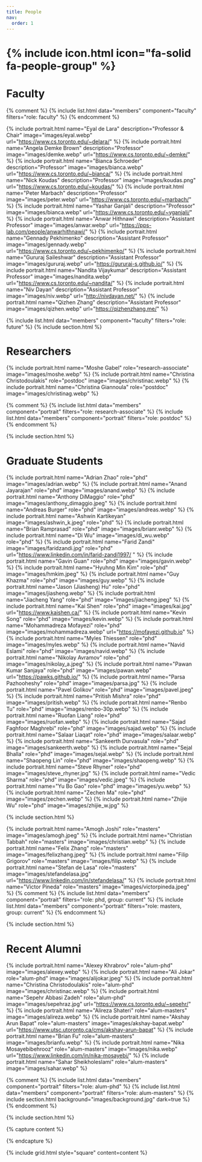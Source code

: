```yaml
---
title: People
nav:
  order: 1
---
```


# {% include icon.html icon="fa-solid fa-people-group" %}


# Faculty 
{% comment %}
{% include list.html data="members" component="faculty" filters="role: faculty" %}
{% endcomment %}

{% include portrait.html name="Eyal de Lara" description="Professor & Chair" image="images/eyal.webp" url="https://www.cs.toronto.edu/~delara/"  %}
{% include portrait.html name="Angela Demke Brown" description="Professor" image="images/demke.webp" url="https://www.cs.toronto.edu/~demke/"  %}
{% include portrait.html name="Bianca Schroeder" description="Professor" image="images/bianca.webp" url="https://www.cs.toronto.edu/~bianca/"  %}
{% include portrait.html name="Nick Koudas" description="Professor" image="images/koudas.png" url="https://www.cs.toronto.edu/~koudas/"  %}
{% include portrait.html name="Peter Marbach" description="Professor" image="images/peter.webp" url="https://www.cs.toronto.edu/~marbach/"  %}
{% include portrait.html name="Yashar Ganjali" description="Professor" image="images/bianca.webp" url="https://www.cs.toronto.edu/~yganjali/"  %}
{% include portrait.html name="Anwar Hithnawi" description="Assistant Professor" image="images/anwar.webp" url="https://pps-lab.com/people/anwarhithnawi/"  %}
{% include portrait.html name="Gennady Pekhimenko" description="Assistant Professor" image="images/gennady.webp" url="https://www.cs.toronto.edu/~pekhimenko/"  %}
{% include portrait.html name="Gururaj Saileshwar" description="Assistant Professor" image="images/gururaj.webp" url="https://gururaj-s.github.io/"  %}
{% include portrait.html name="Nandita Vijaykumar" description="Assistant Professor" image="images/nandita.webp" url="https://www.cs.toronto.edu/~nandita/"  %}
{% include portrait.html name="Niv Dayan" description="Assistant Professor" image="images/niv.webp" url="http://nivdayan.net/"  %}
{% include portrait.html name="Qizhen Zhang" description="Assistant Professor" image="images/qizhen.webp" url="https://qizhenzhang.me/"  %}

{% include list.html data="members" component="faculty" filters="role: future" %}
{% include section.html %}

# Researchers

{% include portrait.html name="Moshe Gabel" role="research-associate" image="images/moshe.webp"  %}
{% include portrait.html name="Christina Christodoulakis" role="postdoc" image="images/christinac.webp"  %}
{% include portrait.html name="Christina Giannoula" role="postdoc" image="images/christinag.webp"  %}

{% comment %}
{% include list.html data="members" component="portrait" filters="role: research-associate" %}
{% include list.html data="members" component="portrait" filters="role: postdoc" %}
{% endcomment %}

{% include section.html %}
# Graduate Students

{% include portrait.html name="Adrian Zhao" role="phd" image="images/adrian.webp"  %}
{% include portrait.html name="Anand Jayarajan" role="phd" image="images/anand.webp"  %}
{% include portrait.html name="Anthony DiMaggio" role="phd" image="images/anthony_dimaggio.jpeg"  %}
{% include portrait.html name="Andreas Burger" role="phd" image="images/andreas.webp"  %}
{% include portrait.html name="Ashwin Kartikeyan" image="images/ashwin_k.jpeg" role="phd"  %}
{% include portrait.html name="Brian Ramprasad" role="phd" image="images/brianr.webp"  %}
{% include portrait.html name="Di Wu" image="images/di_wu.webp" role="phd"  %}
{% include portrait.html name="Farid Zandi" image="images/faridzandi.jpg" role="phd" url="https://www.linkedin.com/in/farid-zandi1997/ "  %}
{% include portrait.html name="Gavin Guan" role="phd" image="images/gavin.webp"  %}
{% include portrait.html name="Hyuhng Min Kim" role="phd" image="images/hmkim.jpeg"  %}
{% include portrait.html name="Guy Khazma" role="phd" image="images/guy.webp"  %}
{% include portrait.html name="Jason (Jiasheng) Hu" role="phd" image="images/jiasheng.webp"  %}
{% include portrait.html name="Jiacheng Yang" role="phd" image="images/jiacheng.jpeg"  %}
{% include portrait.html name="Kai Shen" role="phd" image="images/kai.jpg" url="https://www.kaishen.ca/"  %}
{% include portrait.html name="Kevin Song" role="phd" image="images/kevin.webp"  %}
{% include portrait.html name="Mohammadreza Mofayezi" role="phd" image="images/mohammadreza.webp" url="https://mofayezi.github.io"  %}
{% include portrait.html name="Myles Thiessen" role="phd" image="images/myles.webp"  %}
{% include portrait.html name="Navid Eslami" role="phd" image="images/navid.webp"  %}
{% include portrait.html name="Nikolay Avramov" role="phd" image="images/nikolay_a.jpeg"  %}
{% include portrait.html name="Pawan Kumar Sanjaya" role="phd" image="images/pawan.webp" url="https://pawks.github.io/"  %}
{% include portrait.html name="Parsa Pazhooheshy" role="phd" image="images/parsa.jpg"  %}
{% include portrait.html name="Pavel Golikov" role="phd" image="images/pavel.jpeg"  %}
{% include portrait.html name="Pritish Mishra" role="phd" image="images/pritish.webp"  %}
{% include portrait.html name="Renbo Tu" role="phd" image="images/renbo-30p.webp"  %}
{% include portrait.html name="Ruofan Liang" role="phd" image="images/ruofan.webp"  %}
{% include portrait.html name="Sajad Faghfoor Maghrebi" role="phd" image="images/sajad.webp"  %}
{% include portrait.html name="Salaar Liaqat" role="phd" image="images/salaar.webp"  %}
{% include portrait.html name="Sankeerth Durvasula" role="phd" image="images/sankeerth.webp"  %}
{% include portrait.html name="Sejal Bhalla" role="phd" image="images/sejal.webp"  %}
{% include portrait.html name="Shaopeng Lin" role="phd" image="images/shaopeng.webp"  %}
{% include portrait.html name="Steve Rhyner" role="phd" image="images/steve_rhyner.jpg"  %}
{% include portrait.html name="Vedic Sharma" role="phd" image="images/vedic.jpeg"  %}
{% include portrait.html name="Yu Bo Gao" role="phd" image="images/yu.webp"  %}
{% include portrait.html name="Zechen Ma" role="phd" image="images/zechen.webp"  %}
{% include portrait.html name="Zhijie Wu" role="phd" image="images/zhijie_w.jpg"  %}


{% include section.html %}

{% include portrait.html name="Amogh Joshi" role="masters" image="images/amogh.jpeg"  %}
{% include portrait.html name="Christian Tabbah" role="masters" image="images/christian.webp"  %}
{% include portrait.html name="Felix Zhang" role="masters" image="images/felixzhang.jpeg"  %}
{% include portrait.html name="Filip Grigorov" role="masters" image="images/filip.webp"  %}
{% include portrait.html name="Stefan de Lasa" role="masters" image="images/stefandelasa.jpg" url="https://www.linkedin.com/in/stefandelasa/"  %}
{% include portrait.html name="Victor Pineda" role="masters" image="images/victorpineda.jpeg"  %}
{% comment %}
{% include list.html data="members" component="portrait" filters="role: phd, group: current" %}
{% include list.html data="members" component="portrait" filters="role: masters, group: current" %}
{% endcomment %}

{% include section.html %}
# Recent Alumni

{% include portrait.html name="Alexey Khrabrov" role="alum-phd" image="images/alexey.webp"  %}
{% include portrait.html name="Ali Jokar" role="alum-phd" image="images/alijokar.jpeg"  %}
{% include portrait.html name="Christina Christodoulakis" role="alum-phd" image="images/christinac.webp"  %}
{% include portrait.html name="Sepehr Abbasi Zadeh" role="alum-phd" image="images/sepehraz.jpg" url="https://www.cs.toronto.edu/~sepehr/"  %}
{% include portrait.html name="Alireza Shateri" role="alum-masters" image="images/alireza.webp"  %}
{% include portrait.html name="Akshay Arun Bapat" role="alum-masters" image="images/akshay-bapat.webp" url="https://www.utsc.utoronto.ca/cms/akshay-arun-bapat"  %}
{% include portrait.html name="Brian Fu" role="alum-masters" image="images/brianfu.webp"  %}
{% include portrait.html name="Nika Mosayebibehrooz" role="alum-masters" image="images/nika.webp" url="https://www.linkedin.com/in/nika-mosayebi/"  %}
{% include portrait.html name="Sahar Sheikholeslami" role="alum-masters" image="images/sahar.webp"  %}

{% comment %}
{% include list.html data="members" component="portrait" filters="role: alum-phd" %}
{% include list.html data="members" component="portrait" filters="role: alum-masters" %}
{% include section.html background="images/background.jpg" dark=true %}
{% endcomment %}


{% include section.html %}

{% capture content %}

{% endcapture %}

{% include grid.html style="square" content=content %}
